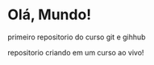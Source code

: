 # Olá, Mundo!
 primeiro repositorio do curso git e gihhub

 repositorio criando em um curso ao vivo!